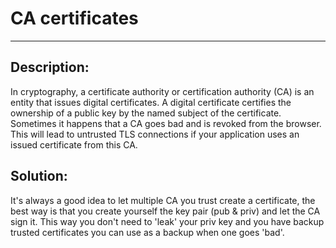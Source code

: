 # CA certificates
-------

## Description:

In cryptography, a certificate authority or certification authority (CA) is an entity that
issues digital certificates. A digital certificate certifies the ownership of a public key
by the named subject of the certificate. Sometimes it happens that a CA goes bad and is
revoked from the browser. This will lead to untrusted TLS connections if your application
uses an issued certificate from this CA.

## Solution:

It's always a good idea to let multiple CA you trust create a certificate, the best way is that you create yourself the key pair (pub & priv) and let the CA sign it. This way you don't need to 'leak' your priv key and you have backup trusted certificates you can use as a backup when one goes 'bad'.
